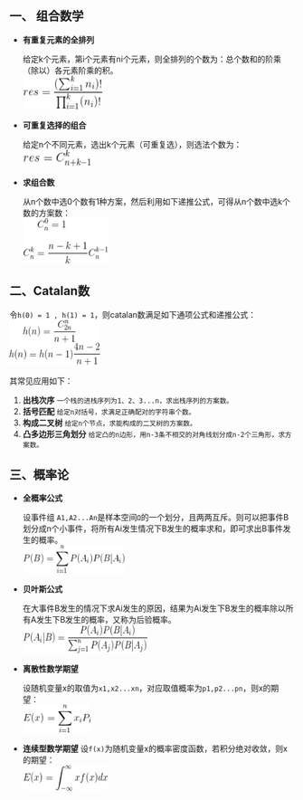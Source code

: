 ## 一、 组合数学
* **有重复元素的全排列**

    给定k个元素，第i个元素有ni个元素，则全排列的个数为：总个数和的阶乘（除以）各元素阶乘的积。
<br><img src="_image/zu_1.gif" width="140" height="60"/>

* **可重复选择的组合**

    给定n个不同元素，选出k个元素（可重复选），则选法个数为：
<br><img src="_image/zu_2.gif" width="120" height="30"/>

* **求组合数**

    从n个数中选0个数有1种方案，然后利用如下递推公式，可得从n个数中选k个数的方案数：
<br><img src="_image/zu_3.gif" width="150" height="80">

## 二、Catalan数
令`h(0) = 1 , h(1) = 1`，则catalan数满足如下通项公式和递推公式：
<br><img src="_image/zu_4.gif" width="160" height="80">

其常见应用如下：
1. **出栈次序** `一个栈的进栈序列为1、2、3...n，求出栈序列的方案数。`
2. **括号匹配** `给定n对括号，求满足正确配对的字符串个数。`
3. **构成二叉树** `给定n个节点，求能构成的二叉树的方案数。`
4. **凸多边形三角划分** `给定凸的n边形，用n-3条不相交的对角线划分成n-2个三角形，求方案数。`

## 三、概率论
* **全概率公式**

    设事件组 `A1,A2...An`是样本空间`Ω`的一个划分，且两两互斥。则可以把事件B划分成n个小事件，将所有Ai发生情况下B发生的概率求和，即可求出B事件发生的概率。
    <br><img src="_image/zu_5.png" width="180" height="50">

* **贝叶斯公式**

    在大事件B发生的情况下求Ai发生的原因，结果为Ai发生下B发生的概率除以所有A发生下B发生的概率，又称为后验概率。
    <br><img src="_image/zu_6.gif" width="220" height="50">

* **离散性数学期望**

    设随机变量x的取值为`x1,x2...xn`，对应取值概率为`p1,p2...pn`，则x的期望：
    <br><img src="_image/zu_7.gif" width="120" height="50">

* **连续型数学期望**
    设`f(x)`为随机变量x的概率密度函数，若积分绝对收敛，则x的期望：
    <br><img src="_image/zu_8.gif" width="150" height="45">





